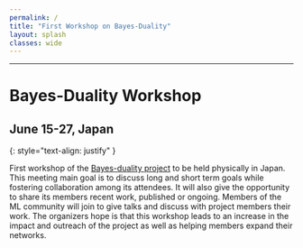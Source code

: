 ```yaml
---
permalink: /
title: "First Workshop on Bayes-Duality"
layout: splash
classes: wide
---
```



--------------------------------------
# Bayes-Duality Workshop

## June 15-27, Japan

{: style="text-align: justify" }

First workshop of the <a href= "https:/bayesduality.github.io">Bayes-duality project</a> to be held physically in Japan. This meeting main goal is to discuss long and short term goals while fostering collaboration among its attendees. It will also give the opportunity to share its members recent work, published or ongoing.
Members of the ML community will join to give talks and discuss with project members their work. 
The organizers hope is that this workshop leads to an increase in the impact and outreach of the project as well as helping members expand their networks.

